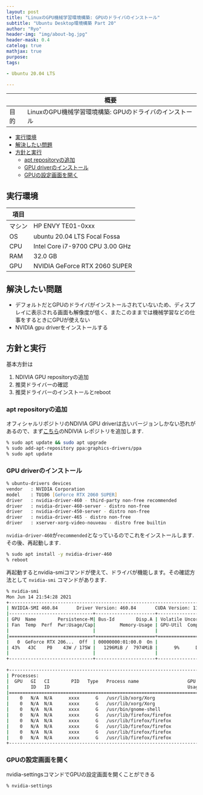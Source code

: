 ```yaml
---
layout: post
title: "LinuxのGPU機械学習環境構築: GPUのドライバのインストール"
subtitle: "Ubuntu Desktop環境構築 Part 20"
author: "Ryo"
header-img: "img/about-bg.jpg"
header-mask: 0.4
catelog: true
mathjax: true
purpose: 
tags:

- Ubuntu 20.04 LTS

---
```


<!-- Global site tag (gtag.js) - Google Analytics -->
<script async src="https://www.googletagmanager.com/gtag/js?id=G-LVL413SV09"></script>
<script>
  window.dataLayer = window.dataLayer || [];
  function gtag(){dataLayer.push(arguments);}
  gtag('js', new Date());

  gtag('config', 'G-LVL413SV09');
</script>

||概要|
|---|---|
|目的|LinuxのGPU機械学習環境構築: GPUのドライバのインストール|

<!-- START doctoc generated TOC please keep comment here to allow auto update -->
<!-- DON'T EDIT THIS SECTION, INSTEAD RE-RUN doctoc TO UPDATE -->

- [実行環境](#%E5%AE%9F%E8%A1%8C%E7%92%B0%E5%A2%83)
- [解決したい問題](#%E8%A7%A3%E6%B1%BA%E3%81%97%E3%81%9F%E3%81%84%E5%95%8F%E9%A1%8C)
- [方針と実行](#%E6%96%B9%E9%87%9D%E3%81%A8%E5%AE%9F%E8%A1%8C)
  - [apt repositoryの追加](#apt-repository%E3%81%AE%E8%BF%BD%E5%8A%A0)
  - [GPU driverのインストール](#gpu-driver%E3%81%AE%E3%82%A4%E3%83%B3%E3%82%B9%E3%83%88%E3%83%BC%E3%83%AB)
  - [GPUの設定画面を開く](#gpu%E3%81%AE%E8%A8%AD%E5%AE%9A%E7%94%BB%E9%9D%A2%E3%82%92%E9%96%8B%E3%81%8F)

<!-- END doctoc generated TOC please keep comment here to allow auto update -->

## 実行環境

|項目||
|---|---| 	 
|マシン| 	HP ENVY TE01-0xxx|
|OS |	ubuntu 20.04 LTS Focal Fossa|
|CPU| 	Intel Core i7-9700 CPU 3.00 GHz|
|RAM| 	32.0 GB|
|GPU| 	NVIDIA GeForce RTX 2060 SUPER|

## 解決したい問題

- デフォルトだとGPUのドライバがインストールされていないため、ディスプレイに表示される画面も解像度が低く、またこのままでは機械学習などの仕事をするときにGPUが使えない
- NVIDIA gpu driverをインストールする

## 方針と実行

基本方針は

1. NDIVIA GPU repositoryの追加
2. 推奨ドライバーの確認
3. 推奨ドライバーのインストールとreboot

### apt repositoryの追加

オフィシャルリポジトリのNDIVIA GPU driverは古いバージョンしかない恐れがあるので、まず[こちら](https://launchpad.net/~graphics-drivers/+archive/ubuntu/ppa)のNDIVIA レポジトリを追加します.

```zsh
% sudo apt update && sudo apt upgrade
% sudo add-apt-repository ppa:graphics-drivers/ppa
% sudo apt update
```
### GPU driverのインストール

```zsh
% ubuntu-drivers devices
vendor   : NVIDIA Corporation
model    : TU106 [GeForce RTX 2060 SUPER]
driver   : nvidia-driver-460 - third-party non-free recommended
driver   : nvidia-driver-460-server - distro non-free
driver   : nvidia-driver-450-server - distro non-free
driver   : nvidia-driver-465 - distro non-free
driver   : xserver-xorg-video-nouveau - distro free builtin
```

`nvidia-driver-460`が`recommended`となっているのでこれをインストールします. その後、再起動します.

```zsh
% sudo apt install -y nvidia-driver-460
% reboot
```

再起動するとnvidia-smiコマンドが使えて、ドライバが機能します。その確認方法として `nvidia-smi` コマンドがあります.

```zsh
% nvidia-smi
Mon Jun 14 21:54:28 2021       
+-----------------------------------------------------------------------------+
| NVIDIA-SMI 460.84       Driver Version: 460.84       CUDA Version: 11.2     |
|-------------------------------+----------------------+----------------------+
| GPU  Name        Persistence-M| Bus-Id        Disp.A | Volatile Uncorr. ECC |
| Fan  Temp  Perf  Pwr:Usage/Cap|         Memory-Usage | GPU-Util  Compute M. |
|                               |                      |               MIG M. |
|===============================+======================+======================|
|   0  GeForce RTX 206...  Off  | 00000000:01:00.0  On |                  N/A |
| 43%   43C    P0    43W / 175W |   1296MiB /  7974MiB |      9%      Default |
|                               |                      |                  N/A |
+-------------------------------+----------------------+----------------------+
                                                                               
+-----------------------------------------------------------------------------+
| Processes:                                                                  |
|  GPU   GI   CI        PID   Type   Process name                  GPU Memory |
|        ID   ID                                                   Usage      |
|=============================================================================|
|    0   N/A  N/A      xxxx      G   /usr/lib/xorg/Xorg                 77MiB |
|    0   N/A  N/A      xxxx      G   /usr/lib/xorg/Xorg                293MiB |
|    0   N/A  N/A      xxxx      G   /usr/bin/gnome-shell              110MiB |
|    0   N/A  N/A      xxxx      G   /usr/lib/firefox/firefox          765MiB |
|    0   N/A  N/A      xxxx      G   /usr/lib/firefox/firefox            3MiB |
|    0   N/A  N/A      xxxx      G   /usr/lib/firefox/firefox            3MiB |
|    0   N/A  N/A      xxxx      G   /usr/lib/firefox/firefox            3MiB |
|    0   N/A  N/A      xxxx      G   /usr/lib/firefox/firefox            3MiB |
+-----------------------------------------------------------------------------+

```

### GPUの設定画面を開く

nvidia-settingsコマンドでGPUの設定画面を開くことができる

```zsh
% nvidia-settings
```

